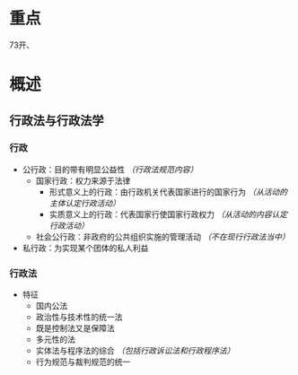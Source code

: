 # 重点
73开、
# 概述
## 行政法与行政法学
### 行政
- 公行政：目的带有明显公益性 *（行政法规范内容）*
    - 国家行政：权力来源于法律
        - 形式意义上的行政：由行政机关代表国家进行的国家行为 *（从活动的主体认定行政活动）*
        - 实质意义上的行政：代表国家行使国家行政权力 *（从活动的内容认定行政活动）*
    - 社会公行政：非政府的公共组织实施的管理活动 *（不在现行行政法当中）*
- 私行政：为实现某个团体的私人利益
### 行政法
- 特征
    - 国内公法
    - 政治性与技术性的统一法
    - 既是控制法又是保障法
    - 多元性的法
    - 实体法与程序法的综合 *（包括行政诉讼法和行政程序法）*
    - 行为规范与裁判规范的统一